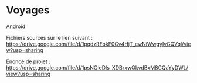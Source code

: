 # Voyages
Android 

Fichiers sources sur le lien suivant :  https://drive.google.com/file/d/1pqdzRFokF0Cv4HjT_ewNiWwgyIvGQVql/view?usp=sharing

Enoncé de projet : https://drive.google.com/file/d/1psNOleDls_XDBrxwQkvdBxM8CQaYyDWL/view?usp=sharing
